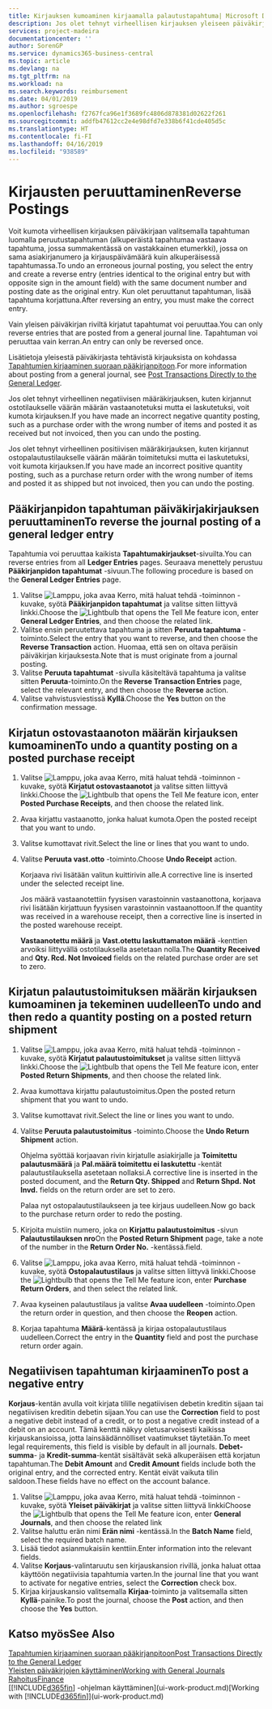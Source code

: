 ```yaml
---
title: Kirjauksen kumoaminen kirjaamalla palautustapahtuma| Microsoft Docs
description: Jos olet tehnyt virheellisen kirjauksen yleiseen päiväkirjaan, Peruuta tapahtuma -toiminnolla kumottu kirjaus luo oikean kirjausketjun.
services: project-madeira
documentationcenter: ''
author: SorenGP
ms.service: dynamics365-business-central
ms.topic: article
ms.devlang: na
ms.tgt_pltfrm: na
ms.workload: na
ms.search.keywords: reimbursement
ms.date: 04/01/2019
ms.author: sgroespe
ms.openlocfilehash: f2767fca96e1f3689fc4806d878381d02622f261
ms.sourcegitcommit: addfb47612cc2e4e98dfd7e338b6f41cde405d5c
ms.translationtype: HT
ms.contentlocale: fi-FI
ms.lasthandoff: 04/16/2019
ms.locfileid: "938589"
---
```

# <a name="reverse-postings"></a><span data-ttu-id="1703f-103">Kirjausten peruuttaminen</span><span class="sxs-lookup"><span data-stu-id="1703f-103">Reverse Postings</span></span>
<span data-ttu-id="1703f-104">Voit kumota virheellisen kirjauksen päiväkirjaan valitsemalla tapahtuman luomalla peruutustapahtuman (alkuperäistä tapahtumaa vastaava tapahtuma, jossa summakentässä on vastakkainen etumerkki), jossa on sama asiakirjanumero ja kirjauspäivämäärä kuin alkuperäisessä tapahtumassa.</span><span class="sxs-lookup"><span data-stu-id="1703f-104">To undo an erroneous journal posting, you select the entry and create a reverse entry (entries identical to the original entry but with opposite sign in the amount field) with the same document number and posting date as the original entry.</span></span> <span data-ttu-id="1703f-105">Kun olet peruuttanut tapahtuman, lisää tapahtuma korjattuna.</span><span class="sxs-lookup"><span data-stu-id="1703f-105">After reversing an entry, you must make the correct entry.</span></span>

<span data-ttu-id="1703f-106">Vain yleisen päiväkirjan riviltä kirjatut tapahtumat voi peruuttaa.</span><span class="sxs-lookup"><span data-stu-id="1703f-106">You can only reverse entries that are posted from a general journal line.</span></span> <span data-ttu-id="1703f-107">Tapahtuman voi peruuttaa vain kerran.</span><span class="sxs-lookup"><span data-stu-id="1703f-107">An entry can only be reversed once.</span></span>

<span data-ttu-id="1703f-108">Lisätietoja yleisestä päiväkirjasta tehtävistä kirjauksista on kohdassa [Tapahtumien kirjaaminen suoraan pääkirjanpitoon](finance-how-post-transactions-directly.md).</span><span class="sxs-lookup"><span data-stu-id="1703f-108">For more information about posting from a general journal, see [Post Transactions Directly to the General Ledger](finance-how-post-transactions-directly.md).</span></span>

<span data-ttu-id="1703f-109">Jos olet tehnyt virheellinen negatiivisen määräkirjauksen, kuten kirjannut ostotilaukselle väärän määrän vastaanotetuksi mutta ei laskutetuksi, voit kumota kirjauksen.</span><span class="sxs-lookup"><span data-stu-id="1703f-109">If you have made an incorrect negative quantity posting, such as a purchase order with the wrong number of items and posted it as received but not invoiced, then you can undo the posting.</span></span>

<span data-ttu-id="1703f-110">Jos olet tehnyt virheellinen positiivisen määräkirjauksen, kuten kirjannut ostopalautustilaukselle väärän määrän toimitetuksi mutta ei laskutetuksi, voit kumota kirjauksen.</span><span class="sxs-lookup"><span data-stu-id="1703f-110">If you have made an incorrect positive quantity posting, such as a purchase return order with the wrong number of items and posted it as shipped but not invoiced, then you can undo the posting.</span></span>   

## <a name="to-reverse-the-journal-posting-of-a-general-ledger-entry"></a><span data-ttu-id="1703f-111">Pääkirjanpidon tapahtuman päiväkirjakirjauksen peruuttaminen</span><span class="sxs-lookup"><span data-stu-id="1703f-111">To reverse the journal posting of a general ledger entry</span></span>
<span data-ttu-id="1703f-112">Tapahtumia voi peruuttaa kaikista **Tapahtumakirjaukset**-sivuilta.</span><span class="sxs-lookup"><span data-stu-id="1703f-112">You can reverse entries from all **Ledger Entries** pages.</span></span> <span data-ttu-id="1703f-113">Seuraava menettely perustuu **Pääkirjanpidon tapahtumat** -sivuun.</span><span class="sxs-lookup"><span data-stu-id="1703f-113">The following procedure is based on the **General Ledger Entries** page.</span></span>
1. <span data-ttu-id="1703f-114">Valitse ![Lamppu, joka avaa Kerro, mitä haluat tehdä -toiminnon](media/ui-search/search_small.png "Kerro, mitä haluat tehdä") -kuvake, syötä **Pääkirjanpidon tapahtumat** ja valitse sitten liittyvä linkki.</span><span class="sxs-lookup"><span data-stu-id="1703f-114">Choose the ![Lightbulb that opens the Tell Me feature](media/ui-search/search_small.png "Tell me what you want to do") icon, enter **General Ledger Entries**, and then choose the related link.</span></span>
2. <span data-ttu-id="1703f-115">Valitse ensin peruutettava tapahtuma ja sitten **Peruuta tapahtuma** -toiminto.</span><span class="sxs-lookup"><span data-stu-id="1703f-115">Select the entry that you want to reverse, and then choose the **Reverse Transaction** action.</span></span> <span data-ttu-id="1703f-116">Huomaa, että sen on oltava peräisin päiväkirjan kirjauksesta.</span><span class="sxs-lookup"><span data-stu-id="1703f-116">Note that is must originate from a journal posting.</span></span>
3. <span data-ttu-id="1703f-117">Valitse **Peruuta tapahtumat** -sivulla käsiteltävä tapahtuma ja valitse sitten **Peruuta**-toiminto.</span><span class="sxs-lookup"><span data-stu-id="1703f-117">On the **Reverse Transaction Entries** page, select the relevant entry, and then choose the **Reverse** action.</span></span>
4. <span data-ttu-id="1703f-118">Valitse vahvistusviestissä **Kyllä**.</span><span class="sxs-lookup"><span data-stu-id="1703f-118">Choose the **Yes** button on the confirmation message.</span></span>

## <a name="to-undo-a-quantity-posting-on-a-posted-purchase-receipt"></a><span data-ttu-id="1703f-119">Kirjatun ostovastaanoton määrän kirjauksen kumoaminen</span><span class="sxs-lookup"><span data-stu-id="1703f-119">To undo a quantity posting on a posted purchase receipt</span></span>  

1.  <span data-ttu-id="1703f-120">Valitse ![Lamppu, joka avaa Kerro, mitä haluat tehdä -toiminnon](media/ui-search/search_small.png "Kerro, mitä haluat tehdä") -kuvake, syötä **Kirjatut ostovastaanotot** ja valitse sitten liittyvä linkki.</span><span class="sxs-lookup"><span data-stu-id="1703f-120">Choose the ![Lightbulb that opens the Tell Me feature](media/ui-search/search_small.png "Tell me what you want to do") icon, enter **Posted Purchase Receipts**, and then choose the related link.</span></span>  
2.  <span data-ttu-id="1703f-121">Avaa kirjattu vastaanotto, jonka haluat kumota.</span><span class="sxs-lookup"><span data-stu-id="1703f-121">Open the posted receipt that you want to undo.</span></span>  
3.  <span data-ttu-id="1703f-122">Valitse kumottavat rivit.</span><span class="sxs-lookup"><span data-stu-id="1703f-122">Select the line or lines that you want to undo.</span></span>  
4.  <span data-ttu-id="1703f-123">Valitse **Peruuta vast.otto** -toiminto.</span><span class="sxs-lookup"><span data-stu-id="1703f-123">Choose **Undo Receipt** action.</span></span>

    <span data-ttu-id="1703f-124">Korjaava rivi lisätään valitun kuittirivin alle.</span><span class="sxs-lookup"><span data-stu-id="1703f-124">A corrective line is inserted under the selected receipt line.</span></span>  

    <span data-ttu-id="1703f-125">Jos määrä vastaanotettiin fyysisen varastoinnin vastaanottona, korjaava rivi lisätään kirjattuun fyysisen varastoinnin vastaanottoon.</span><span class="sxs-lookup"><span data-stu-id="1703f-125">If the quantity was received in a warehouse receipt, then a corrective line is inserted in the posted warehouse receipt.</span></span>  

    <span data-ttu-id="1703f-126">**Vastaanotettu määrä** ja **Vast.otettu laskuttamaton määrä** -kenttien arvoiksi liittyvällä ostotilauksella asetetaan nolla.</span><span class="sxs-lookup"><span data-stu-id="1703f-126">The **Quantity Received** and **Qty. Rcd. Not Invoiced** fields on the related purchase order are set to zero.</span></span>

## <a name="to-undo-and-then-redo-a-quantity-posting-on-a-posted-return-shipment"></a><span data-ttu-id="1703f-127">Kirjatun palautustoimituksen määrän kirjauksen kumoaminen ja tekeminen uudelleen</span><span class="sxs-lookup"><span data-stu-id="1703f-127">To undo and then redo a quantity posting on a posted return shipment</span></span>

1.  <span data-ttu-id="1703f-128">Valitse ![Lamppu, joka avaa Kerro, mitä haluat tehdä -toiminnon](media/ui-search/search_small.png "Kerro, mitä haluat tehdä") -kuvake, syötä **Kirjatut palautustoimitukset** ja valitse sitten liittyvä linkki.</span><span class="sxs-lookup"><span data-stu-id="1703f-128">Choose the ![Lightbulb that opens the Tell Me feature](media/ui-search/search_small.png "Tell me what you want to do") icon, enter **Posted Return Shipments**, and then choose the related link.</span></span>  
2.  <span data-ttu-id="1703f-129">Avaa kumottava kirjattu palautustoimitus.</span><span class="sxs-lookup"><span data-stu-id="1703f-129">Open the posted return shipment that you want to undo.</span></span>
3. <span data-ttu-id="1703f-130">Valitse kumottavat rivit.</span><span class="sxs-lookup"><span data-stu-id="1703f-130">Select the line or lines you want to undo.</span></span>  

4.  <span data-ttu-id="1703f-131">Valitse **Peruuta palautustoimitus** -toiminto.</span><span class="sxs-lookup"><span data-stu-id="1703f-131">Choose the **Undo Return Shipment** action.</span></span>  

    <span data-ttu-id="1703f-132">Ohjelma syöttää korjaavan rivin kirjatulle asiakirjalle ja **Toimitettu palautusmäärä** ja **Pal.määrä toimitettu ei laskutettu** -kentät palautustilauksella asetetaan nollaksi.</span><span class="sxs-lookup"><span data-stu-id="1703f-132">A corrective line is inserted in the posted document, and the **Return Qty. Shipped** and **Return Shpd. Not Invd.** fields on the return order are set to zero.</span></span>  

    <span data-ttu-id="1703f-133">Palaa nyt ostopalautustilaukseen ja tee kirjaus uudelleen.</span><span class="sxs-lookup"><span data-stu-id="1703f-133">Now go back to the purchase return order to redo the posting.</span></span>  

5.  <span data-ttu-id="1703f-134">Kirjoita muistiin numero, joka on **Kirjattu palautustoimitus** -sivun **Palautustilauksen nro**</span><span class="sxs-lookup"><span data-stu-id="1703f-134">On the **Posted Return Shipment** page, take a note of the number in the **Return Order No.**</span></span> <span data-ttu-id="1703f-135">-kentässä.</span><span class="sxs-lookup"><span data-stu-id="1703f-135">field.</span></span>  
6.  <span data-ttu-id="1703f-136">Valitse ![Lamppu, joka avaa Kerro, mitä haluat tehdä -toiminnon](media/ui-search/search_small.png "Kerro, mitä haluat tehdä") -kuvake, syötä **Ostopalautustilaus** ja valitse sitten liittyvä linkki.</span><span class="sxs-lookup"><span data-stu-id="1703f-136">Choose the ![Lightbulb that opens the Tell Me feature](media/ui-search/search_small.png "Tell me what you want to do") icon, enter **Purchase Return Orders**, and then select the related link.</span></span>  
7.  <span data-ttu-id="1703f-137">Avaa kyseinen palautustilaus ja valitse **Avaa uudelleen** -toiminto.</span><span class="sxs-lookup"><span data-stu-id="1703f-137">Open the return order in question, and then choose the **Reopen** action.</span></span>  
8.  <span data-ttu-id="1703f-138">Korjaa tapahtuma **Määrä**-kentässä ja kirjaa ostopalautustilaus uudelleen.</span><span class="sxs-lookup"><span data-stu-id="1703f-138">Correct the entry in the **Quantity** field and post the purchase return order again.</span></span>  

## <a name="to-post-a-negative-entry"></a><span data-ttu-id="1703f-139">Negatiivisen tapahtuman kirjaaminen</span><span class="sxs-lookup"><span data-stu-id="1703f-139">To post a negative entry</span></span>  
<span data-ttu-id="1703f-140">**Korjaus**-kentän avulla voit kirjata tilille negatiivisen debetin kreditin sijaan tai negatiivisen kreditin debetin sijaan.</span><span class="sxs-lookup"><span data-stu-id="1703f-140">You can use the **Correction** field to post a negative debit instead of a credit, or to post a negative credit instead of a debit on an account.</span></span> <span data-ttu-id="1703f-141">Tämä kenttä näkyy oletusarvoisesti kaikissa kirjauskansioissa, jotta lainsäädännölliset vaatimukset täytetään.</span><span class="sxs-lookup"><span data-stu-id="1703f-141">To meet legal requirements, this field is visible by default in all journals.</span></span> <span data-ttu-id="1703f-142">**Debet-summa**- ja **Kredit-summa**-kentät sisältävät sekä alkuperäisen että korjatun tapahtuman.</span><span class="sxs-lookup"><span data-stu-id="1703f-142">The **Debit Amount** and **Credit Amount** fields include both the original entry, and the corrected entry.</span></span> <span data-ttu-id="1703f-143">Kentät eivät vaikuta tilin saldoon.</span><span class="sxs-lookup"><span data-stu-id="1703f-143">These fields have no effect on the account balance.</span></span>  

1.  <span data-ttu-id="1703f-144">Valitse ![Lamppu, joka avaa Kerro, mitä haluat tehdä -toiminnon](media/ui-search/search_small.png "Kerro, mitä haluat tehdä") -kuvake, syötä **Yleiset päiväkirjat** ja valitse sitten liittyvä linkki</span><span class="sxs-lookup"><span data-stu-id="1703f-144">Choose the ![Lightbulb that opens the Tell Me feature](media/ui-search/search_small.png "Tell me what you want to do") icon, enter **General Journals**, and then choose the related link</span></span>  
2.  <span data-ttu-id="1703f-145">Valitse haluttu erän nimi **Erän nimi** -kentässä.</span><span class="sxs-lookup"><span data-stu-id="1703f-145">In the **Batch Name** field, select the required batch name.</span></span>  
3.  <span data-ttu-id="1703f-146">Lisää tiedot asianmukaisiin kenttiin.</span><span class="sxs-lookup"><span data-stu-id="1703f-146">Enter information into the relevant fields.</span></span>  
4.  <span data-ttu-id="1703f-147">Valitse **Korjaus**-valintaruutu sen kirjauskansion rivillä, jonka haluat ottaa käyttöön negatiivisia tapahtumia varten.</span><span class="sxs-lookup"><span data-stu-id="1703f-147">In the journal line that you want to activate for negative entries, select the **Correction** check box.</span></span>  
5.  <span data-ttu-id="1703f-148">Kirjaa kirjauskansio valitsemalla **Kirjaa**-toiminto ja valitsemalla sitten **Kyllä**-painike.</span><span class="sxs-lookup"><span data-stu-id="1703f-148">To post the journal, choose the **Post** action, and then choose the **Yes** button.</span></span>

## <a name="see-also"></a><span data-ttu-id="1703f-149">Katso myös</span><span class="sxs-lookup"><span data-stu-id="1703f-149">See Also</span></span>
[<span data-ttu-id="1703f-150">Tapahtumien kirjaaminen suoraan pääkirjanpitoon</span><span class="sxs-lookup"><span data-stu-id="1703f-150">Post Transactions Directly to the General Ledger</span></span>](finance-how-post-transactions-directly.md)  
[<span data-ttu-id="1703f-151">Yleisten päiväkirjojen käyttäminen</span><span class="sxs-lookup"><span data-stu-id="1703f-151">Working with General Journals</span></span>](ui-work-general-journals.md)  
[<span data-ttu-id="1703f-152">Rahoitus</span><span class="sxs-lookup"><span data-stu-id="1703f-152">Finance</span></span>](finance.md)  
<span data-ttu-id="1703f-153">[[!INCLUDE[d365fin](includes/d365fin_md.md)] -ohjelman käyttäminen](ui-work-product.md)</span><span class="sxs-lookup"><span data-stu-id="1703f-153">[Working with [!INCLUDE[d365fin](includes/d365fin_md.md)]](ui-work-product.md)</span></span>  
